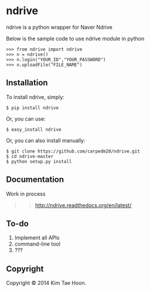 ndrive
========

ndrive is a python wrapper for Naver Ndrive

Below is the sample code to use ndrive module in python

    >>> from ndrive import ndrive
    >>> n = ndrive()
    >>> n.login("YOUR_ID","YOUR_PASSWORD")
    >>> n.uploadFile("FILE_NAME")


Installation
---------------
To install ndrive, simply:

    $ pip install ndrive

Or, you can use:

    $ easy_install ndrive

Or, you can also install manually:

    $ git clone https://github.com/carpedm20/ndrive.git
    $ cd ndrive-master
    $ python setup.py install


Documentation
-------------

Work in process

>> http://ndrive.readthedocs.org/en/latest/


To-do
-----

1. Implement all APIs
2. command-line tool
3. ???


Copyright
---------

Copyright © 2014 Kim Tae Hoon.
